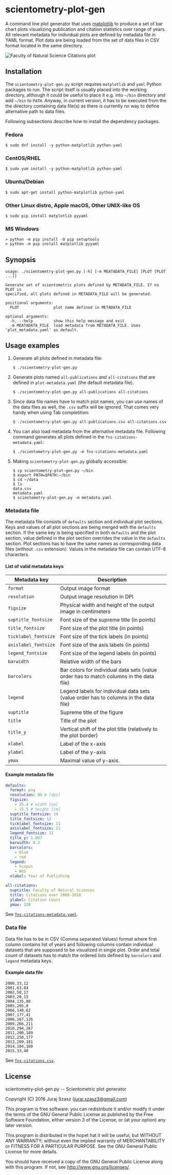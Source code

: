 # scientometry-plot-gen

A command line plot generator that uses [matplotlib](http://matplotlib.org/) to
produce a set of bar chart plots visualizing publication and citation statistics
over range of years.  All relevant metadata for individual plots are defined by
metadata file in YAML format.  Plot data are being loaded from the set of data
files in CSV format located in the same directory.

![Faculty of Natural Science Citations plot](examples/plot-fns-citations.png)


## Installation

The `scientometry-plot-gen.py` script requires `matplotlib` and `yaml` Python
packages to run.  The script itself is usually placed into the working
directory, although it could be useful to place it e.g. into `~/bin` directory
and add `~/bin` to `PATH`.  Anyway, in current version, it has to be
executed from the the directory containing data file(s) as there is currently no
way to define alternative path to data files.

Following subsections describe how to install the dependency packages.

### Fedora

    $ sudo dnf install -y python-matplotlib python-yaml


### CentOS/RHEL

    $ sudo yum install -y python-matplotlib python-yaml


### Ubuntu/Debian

    $ sudo apt-get install python-matplotlib python-yaml


### Other Linux distro, Apple macOS, Other UNIX-like OS

    $ sudo pip install matplotlib pyyaml


### MS Windows

    > python -m pip install -U pip setuptools
    > python -m pip install matplotlib pyyaml


## Synopsis

```
usage: ./scientometry-plot-gen.py [-h] [-m MEATADATA_FILE] [PLOT [PLOT ...]]

Generate set of scientometric plots defined by METADATA_FILE. If no PLOT is
specified, all plots defined in METADATA_FILE will be generated.

positional arguments:
  PLOT               plot name defined in METADATA_FILE

optional arguments:
  -h, --help         show this help message and exit
  -m MEATADATA_FILE  load metadata from METADATA_FILE. Uses 'plot_metadata.yaml' as default.
```


## Usage examples

 1. Generate all plots defined in metadata file:

        $ ./scientometry-plot-gen.py

 2. Generate plots named `all-publications` and `all-citations` that are defined
    in `plot-metadata.yaml` (the default metadata file).

        $ ./scientometry-plot-gen.py all-publications all-citations

 3. Since data file names have to match plot names, you can use names of the
    data files as well, the `.csv` suffix will be ignored.  That comes very
    handy when using Tab completition:

        $ ./scientometry-plot-gen.py all-publications.csv all-citations.csv

 4. You can also load metadata from the alternative metadata file.  Following
    command generates all plots defined in the `fns-citations-metadata.yaml`:

        $ ./scientometry-plot-gen.py -m fns-citations-metadata.yaml

 5. Making `scientometry-plot-gen.py` globally accessible:

        $ cp scientometry-plot-gen.py ~/bin
        $ export PATH=$PATH:~/bin
        $ cd ~/data
        $ ls
        data.csv
        metadata.yaml
        $ scientometry-plot-gen.py -m metadata.yaml


### Metadata file

The metadata file consists of `defaults` section and individual plot sections.
Keys and values of all plot sections are being merged with the `defaults`
section.  If the same key is being specified in both `defaults` and the plot
section, value defined in the plot section overrides the value in the `defaults`
section.  Plot sections has to have the same names as corresponding data files
(without `.csv` extension).  Values in the metadata file can contain UTF-8
characters.


#### List of valid metadata keys

Metadata key | Description
------------ | -----------
`format` | Output image format
`resolution` | Output image resolution in DPI
`figsize` | Physical width and height of the output image in centimeters
`suptitle_fontsize` | Font size of the supreme title (in points)
`title_fontsize` | Font size of the plot title (in points)
`ticklabel_fontsize` | Font size of the tick labels (in points)
`axislabel_fontsize` | Font size of the axis labels (in points)
`legend_fontsize` | Font size of the legend labels (in points)
`barwidth` | Relative width of the bars
`barcolors` | Bar colors for individual data sets (value order has to match columns in the data file)
`legend` | Legend labels for individual data sets (value order has to columns in the data file)
`suptitle` | Supreme title of the figure
`title` | Title of the plot
`title_y` | Vertical shift of the plot title (relatively to the plot border)
`xlabel` | Label of the x-axis
`ylabel` | Label of the y-axis
`ymax` | Maximal value of y-axis.


#### Example metadata file

```yaml
defaults:
  format: png
  resolution: 96 # [dpi]
  figsize:
    - 25.4 # width [cm]
    - 15.5 # height [cm]
  suptitle_fontsize: 14
  title_fontsize: 12
  ticklabel_fontsize: 11
  axislabel_fontsize: 11
  legend_fontsize: 11
  title_y: 1.007
  barwidth: 0.3
  barcolors:
    - blue
    - red
  legend:
    - Scopus
    - WoS
  xlabel: Year of Publishing

all-citations:
  suptitle: Faculty of Natural Sciences
  title: Citations over 2000-2016
  ylabel: Citation Count
  ymax: 320
```

See [`fns-citations-metadata.yaml`](examples/fns-citations-metadata.yaml).


### Data file

Data file has to be in CSV (Comma separated Values) format where first column
contains list of years and following columns contain individual datasets that
are supposed to be visualized in single plot.  Order and total count of datasets
has to match the ordered lists defined by `barcolors` and `legend` metadata
keys.


#### Example data file

```
2000,33,12
2001,63,84
2002,50,17
2003,20,15
2004,135,80
2005,295,0
2006,148,62
2007,177,41
2008,167,126
2009,266,211
2010,294,267
2011,200,189
2012,250,177
2013,209,181
2014,184,160
2015,33,40
```

See [`fns-citations.csv`](examples/fns-citations.csv).


## License

scientometry-plot-gen.py -- Scientometric plot generator

Copyright (C) 2016  Juraj Szasz (<juraj.szasz3@gmail.com>)

This program is free software: you can redistribute it and/or modify it under
the terms of the GNU General Public License as published by the Free Software
Foundation, either version 3 of the License, or (at your option) any later
version.

This program is distributed in the hopet hat it will be useful, but WITHOUT ANY
WARRANTY; without even the implied warranty of MERCHANTABILITY or FITNESS FOR A
PARTICULAR PURPOSE.  See the GNU General Public License for more details.

You should have received a copy of the GNU General Public License along with
this program.  If not, see <http://www.gnu.org/licenses/>.
